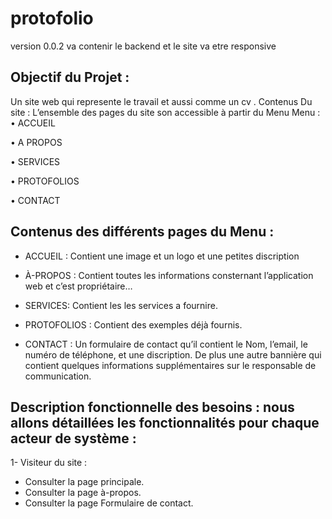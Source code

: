 # protofolio
version 0.0.2 va contenir le backend et le site va etre responsive 
## Objectif du Projet : 
Un site web qui represente le travail et aussi comme un cv .
Contenus Du site :
L’ensemble des pages du site son accessible à partir du Menu
Menu : 
•	ACCUEIL

•	A PROPOS

•	SERVICES

•	PROTOFOLIOS

•	CONTACT


    
## Contenus des différents pages du Menu :
-	ACCUEIL :
Contient une image et un logo et une petites discription

-	À-PROPOS :
Contient toutes les informations consternant l’application web et c’est propriétaire…

-	 SERVICES:
Contient les les services a fournire.

-	 PROTOFOLIOS :
Contient des exemples déjà fournis.

-	 CONTACT :
Un formulaire de contact qu’il contient le Nom, l’email, le numéro de téléphone, et une discription. De plus une autre bannière qui contient quelques informations supplémentaires sur le responsable de communication.



## Description fonctionnelle des besoins : nous allons détaillées les fonctionnalités pour chaque acteur de système :
1-	Visiteur du site : 
-	Consulter la page principale.
-	Consulter la page à-propos.
-	Consulter la page Formulaire de contact.

